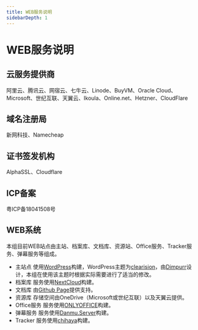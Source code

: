 ```yaml
---
title: WEB服务说明
sidebarDepth: 1
---
```


# WEB服务说明

## 云服务提供商　　
阿里云、腾讯云、网宿云、七牛云、Linode、BuyVM、Oracle Cloud、Microsoft、世纪互联、天翼云、Ikoula、Online.net、Hetzner、CloudFlare

## 域名注册局　　　
新网科技、Namecheap

## 证书签发机构　　
AlphaSSL、Cloudflare

## ICP备案
粤ICP备18041508号

## WEB系统
本组目前WEB站点由主站、档案库、文档库、资源站、Office服务、Tracker服务、弹幕服务等组成。

* 主站点
使用[WordPress](https://wordpress.org/)构建，WordPress主题为[clearision](https://hanada.info/4350.html)，由[Dimpurr](http://blog.dimpurr.com/)设计，本组在使用该主题时根据实际需要进行了适当的修改。
* 档案库
服务使用[NextCloud](https://nextcloud.com/)构建。
* 文档库
由[Github Page](https://pages.github.com/)提供支持。
* 资源库
存储空间由OneDrive（Microsoft或世纪互联）以及天翼云提供。
* Office服务
服务使用[ONLYOFFICE](https://www.onlyoffice.com/)构建。
* 弹幕服务
服务使用[Danmu.Server](https://github.com/u2sb/Danmu.Server)构建。
* Tracker
服务使用[chihaya](https://github.com/chihaya/chihaya)构建。
